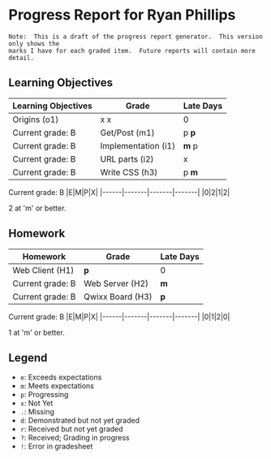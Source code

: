 # Progress Report for Ryan Phillips
    Note:  This is a draft of the progress report generator.  This version only shows the
    marks I have for each graded item.  Future reports will contain more detail.
## Learning Objectives
|Learning Objectives|Grade|Late Days|
|------|-------|-------|
|Origins (o1)|x x|0|
Current grade:  B|Get/Post (m1)|p **p**|0|
Current grade:  B|Implementation (i1)|**m** p|0|
Current grade:  B|URL parts (i2)|x|0|
Current grade:  B|Write CSS (h3)|p **m**|0|
Current grade:  B
|E|M|P|X|
|------|-------|-------|-------|
|0|2|1|2|

2 at 'm' or better.
## Homework
|Homework|Grade|Late Days|
|------|-------|-------|
|Web Client (H1)|**p**|0|
Current grade:  B|Web Server (H2)|**m**|0|
Current grade:  B|Qwixx Board (H3)|**p**|0|
Current grade:  B
|E|M|P|X|
|------|-------|-------|-------|
|0|1|2|0|

1 at 'm' or better.

## Legend 
* `e`: Exceeds expectations
* `m`: Meets expectations
* `p`: Progressing
* `x`: Not Yet
* `.`: Missing
* `d`: Demonstrated but not yet graded
* `r`: Received but not yet graded
* `?`: Received; Grading in progress
* `!`: Error in gradesheet
